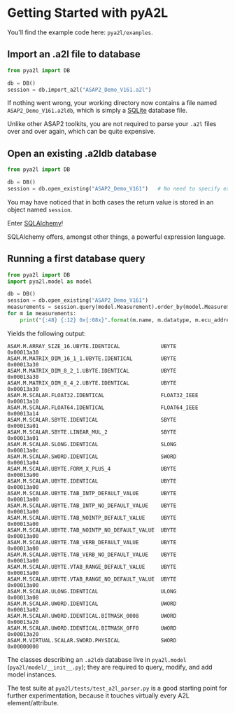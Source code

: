 # Getting Started with pyA2L

You'll find the example code here: `pya2l/examples`.

## Import an .a2l file to database

```python
from pya2l import DB

db = DB()
session = db.import_a2l("ASAP2_Demo_V161.a2l")
```

If nothing went wrong, your working directory now contains a file named `ASAP2_Demo_V161.a2ldb`, which is simply a [SQLite](https://www.sqlite.org/) database file.

Unlike other ASAP2 toolkits, you are not required to parse your `.a2l` files over and over again, which can be quite expensive.

## Open an existing .a2ldb database

```python
from pya2l import DB

db = DB()
session = db.open_existing("ASAP2_Demo_V161")   # No need to specify extension .a2ldb
```

You may have noticed that in both cases the return value is stored in an object named `session`.

Enter [SQLAlchemy](https://www.sqlalchemy.org/)!

SQLAlchemy offers, amongst other things, a powerful expression language.

## Running a first database query

```python
from pya2l import DB
import pya2l.model as model

db = DB()
session = db.open_existing("ASAP2_Demo_V161")
measurements = session.query(model.Measurement).order_by(model.Measurement.name).all()
for m in measurements:
    print("{:48} {:12} 0x{:08x}".format(m.name, m.datatype, m.ecu_address.address))
```

Yields the following output:

```text
ASAM.M.ARRAY_SIZE_16.UBYTE.IDENTICAL             UBYTE        0x00013a30
ASAM.M.MATRIX_DIM_16_1_1.UBYTE.IDENTICAL         UBYTE        0x00013a30
ASAM.M.MATRIX_DIM_8_2_1.UBYTE.IDENTICAL          UBYTE        0x00013a30
ASAM.M.MATRIX_DIM_8_4_2.UBYTE.IDENTICAL          UBYTE        0x00013a30
ASAM.M.SCALAR.FLOAT32.IDENTICAL                  FLOAT32_IEEE 0x00013a10
ASAM.M.SCALAR.FLOAT64.IDENTICAL                  FLOAT64_IEEE 0x00013a14
ASAM.M.SCALAR.SBYTE.IDENTICAL                    SBYTE        0x00013a01
ASAM.M.SCALAR.SBYTE.LINEAR_MUL_2                 SBYTE        0x00013a01
ASAM.M.SCALAR.SLONG.IDENTICAL                    SLONG        0x00013a0c
ASAM.M.SCALAR.SWORD.IDENTICAL                    SWORD        0x00013a04
ASAM.M.SCALAR.UBYTE.FORM_X_PLUS_4                UBYTE        0x00013a00
ASAM.M.SCALAR.UBYTE.IDENTICAL                    UBYTE        0x00013a00
ASAM.M.SCALAR.UBYTE.TAB_INTP_DEFAULT_VALUE       UBYTE        0x00013a00
ASAM.M.SCALAR.UBYTE.TAB_INTP_NO_DEFAULT_VALUE    UBYTE        0x00013a00
ASAM.M.SCALAR.UBYTE.TAB_NOINTP_DEFAULT_VALUE     UBYTE        0x00013a00
ASAM.M.SCALAR.UBYTE.TAB_NOINTP_NO_DEFAULT_VALUE  UBYTE        0x00013a00
ASAM.M.SCALAR.UBYTE.TAB_VERB_DEFAULT_VALUE       UBYTE        0x00013a00
ASAM.M.SCALAR.UBYTE.TAB_VERB_NO_DEFAULT_VALUE    UBYTE        0x00013a00
ASAM.M.SCALAR.UBYTE.VTAB_RANGE_DEFAULT_VALUE     UBYTE        0x00013a00
ASAM.M.SCALAR.UBYTE.VTAB_RANGE_NO_DEFAULT_VALUE  UBYTE        0x00013a00
ASAM.M.SCALAR.ULONG.IDENTICAL                    ULONG        0x00013a08
ASAM.M.SCALAR.UWORD.IDENTICAL                    UWORD        0x00013a02
ASAM.M.SCALAR.UWORD.IDENTICAL.BITMASK_0008       UWORD        0x00013a20
ASAM.M.SCALAR.UWORD.IDENTICAL.BITMASK_0FF0       UWORD        0x00013a20
ASAM.M.VIRTUAL.SCALAR.SWORD.PHYSICAL             SWORD        0x00000000
```

The classes describing an `.a2ldb` database live in `pya2l.model` (`pya2l/model/__init__.py`); they are required to query, modify, and add model instances.

The test suite at `pya2l/tests/test_a2l_parser.py` is a good starting point for further experimentation, because it touches virtually every A2L element/attribute.
